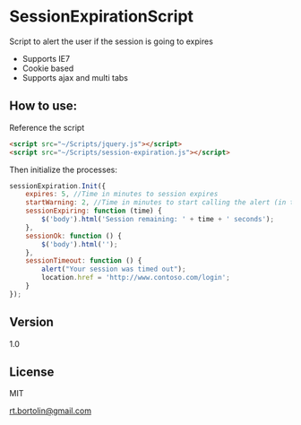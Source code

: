 SessionExpirationScript
=======================

Script to alert the user if the session is going to expires

 - Supports IE7
 - Cookie based
 - Supports ajax and multi tabs
  
 
How to use:
---

Reference the script
```HTML
<script src="~/Scripts/jquery.js"></script>
<script src="~/Scripts/session-expiration.js"></script>
```

Then initialize the processes:
```JavaScript
sessionExpiration.Init({
    expires: 5, //Time in minutes to session expires
    startWarning: 2, //Time in minutes to start calling the alert (in this case, 3 minutes after script load (5-2))
    sessionExpiring: function (time) {
        $('body').html('Session remaining: ' + time + ' seconds');
    },
    sessionOk: function () {
        $('body').html('');
    },
    sessionTimeout: function () {
        alert("Your session was timed out");
        location.href = 'http://www.contoso.com/login';
    }
});
```

Version
----

1.0


License
----

MIT

rt.bortolin@gmail.com

